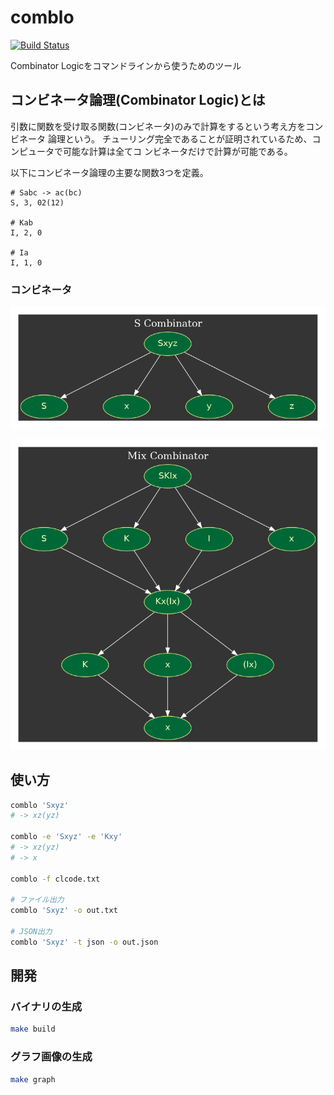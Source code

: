 # comblo
[![Build Status](https://travis-ci.org/jiro4989/comblo.svg?branch=master)](https://travis-ci.org/jiro4989/comblo)

Combinator Logicをコマンドラインから使うためのツール

## コンビネータ論理(Combinator Logic)とは
引数に関数を受け取る関数(コンビネータ)のみで計算をするという考え方をコンビネータ
論理という。
チューリング完全であることが証明されているため、コンピュータで可能な計算は全てコ
ンビネータだけで計算が可能である。

以下にコンビネータ論理の主要な関数3つを定義。

```
# Sabc -> ac(bc)
S, 3, 02(12)

# Kab
I, 2, 0

# Ia
I, 1, 0
```

### コンビネータ
![Sコンビネータとコンビネータの分割](doc/graphviz/s_combinator.png)

![SKIの計算の流れ](doc/graphviz/mix_combinator.png)

## 使い方

```bash
comblo 'Sxyz'
# -> xz(yz)

comblo -e 'Sxyz' -e 'Kxy'
# -> xz(yz)
# -> x

comblo -f clcode.txt

# ファイル出力
comblo 'Sxyz' -o out.txt

# JSON出力
comblo 'Sxyz' -t json -o out.json
```

## 開発
### バイナリの生成

```bash
make build
```

### グラフ画像の生成

```bash
make graph
```
